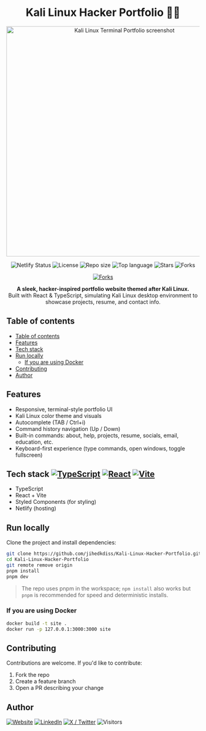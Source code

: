<h1 align="center">Kali Linux Hacker Portfolio 🐦‍🔥</h1>

<p align="center">
    <img src="public/og.png" alt="Kali Linux Terminal Portfolio screenshot" width="600" />
</p>

<p align="center">
    <img src="https://api.netlify.com/api/v1/badges/9818157c-d810-4ad6-b218-038707143a3c/deploy-status?style=flat-square" alt="Netlify Status" />
    <img src="https://img.shields.io/github/license/jihedkdiss/Kali-Linux-Hacker-Portfolio?style=flat-square" alt="License" />
    <img src="https://img.shields.io/github/repo-size/jihedkdiss/Kali-Linux-Hacker-Portfolio?style=flat-square" alt="Repo size" />
    <img src="https://img.shields.io/github/languages/top/jihedkdiss/Kali-Linux-Hacker-Portfolio?style=flat-square" alt="Top language" />
    <img src="https://img.shields.io/github/stars/jihedkdiss/Kali-Linux-Hacker-Portfolio?style=flat-square&color=ffcc00" alt="Stars" />
    <img src="https://img.shields.io/github/forks/jihedkdiss/Kali-Linux-Hacker-Portfolio?style=flat-square" alt="Forks" />
</p>
<p align="center">
    <a href="https://jihedkdiss.tn">
        <img src="https://img.shields.io/badge/View%20Live%20Demo-jihedkdiss.tn-17BB98?style=for-the-badge" alt="Forks" />
    </a>
</p>
<p align="center">
    <b>A sleek, hacker-inspired portfolio website themed after Kali Linux.<br></b>
    Built with React & TypeScript, simulating Kali Linux desktop environment to showcase projects, resume, and contact info.
</p>

## Table of contents

- [Table of contents](#table-of-contents)
- [Features](#features)
- [Tech stack   ](#tech-stack---)
- [Run locally](#run-locally)
  - [If you are using Docker](#if-you-are-using-docker)
- [Contributing](#contributing)
- [Author](#author)

## Features

- Responsive, terminal-style portfolio UI
- Kali Linux color theme and visuals
- Autocomplete (TAB / Ctrl+i)
- Command history navigation (Up / Down)
- Built-in commands: about, help, projects, resume, socials, email, education, etc.
- Keyboard-first experience (type commands, open windows, toggle fullscreen)

## Tech stack [![TypeScript](https://img.shields.io/badge/TypeScript-3.9%2B-blue?style=flat-square&logo=typescript&logoColor=white)](https://www.typescriptlang.org/) [![React](https://img.shields.io/badge/React-17%2B-%2361DAFB?style=flat-square&logo=react&logoColor=white)](https://reactjs.org/) [![Vite](https://img.shields.io/badge/Vite-%40vitejs-%23646cff?style=flat-square&logo=vite)](https://vitejs.dev/)

- TypeScript
- React + Vite
- Styled Components (for styling)
- Netlify (hosting)

## Run locally

Clone the project and install dependencies:

```bash
git clone https://github.com/jihedkdiss/Kali-Linux-Hacker-Portfolio.git
cd Kali-Linux-Hacker-Portfolio
git remote remove origin
pnpm install
pnpm dev
```

> The repo uses pnpm in the workspace; `npm install` also works but `pnpm` is recommended for speed and deterministic installs.

### If you are using Docker

```bash
docker build -t site .
docker run -p 127.0.0.1:3000:3000 site
```

## Contributing

Contributions are welcome. If you'd like to contribute:

1. Fork the repo
2. Create a feature branch
3. Open a PR describing your change

## Author

[![Website](https://img.shields.io/badge/Website-jihedkdiss.tn-17BB98?style=for-the-badge)](https://jihedkdiss.tn)
[![LinkedIn](https://img.shields.io/badge/LinkedIn-%230A66C2?style=for-the-badge&logo=linkedin&logoColor=white)](https://www.linkedin.com/in/jihedkdiss)
[![X / Twitter](https://img.shields.io/badge/X-%231DA1F2?style=for-the-badge&logo=x&logoColor=white)](https://x.com/0xjio_)
<img src="https://api.visitorbadge.io/api/visitors?path=https%3A%2F%2Fgithub.com%2Fjihedkdiss%2FKali-Linux-Hacker-Portfolio&label=Visitors&countColor=%23dce775" alt="Visitors" />

